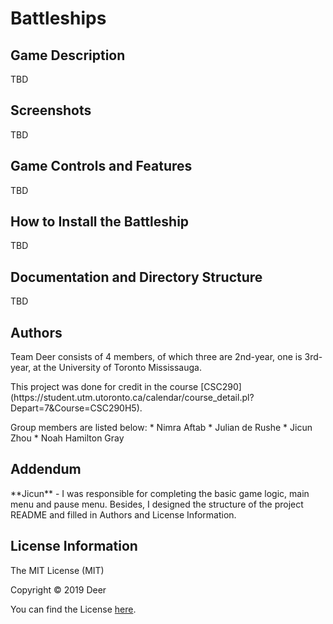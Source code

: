 # Battleships

## Game Description
TBD

## Screenshots
TBD

## Game Controls and Features
TBD

## How to Install the Battleship
TBD

## Documentation and Directory Structure
TBD

## Authors
<p>Team Deer consists of 4 members, of which three are 2nd-year,
one is 3rd-year, at the University of Toronto Mississauga.</p>
<p>This project was done for credit in the course
[CSC290](https://student.utm.utoronto.ca/calendar/course_detail.pl?Depart=7&Course=CSC290H5).</p>
Group members are listed below:
* Nimra Aftab
* Julian de Rushe
* Jicun Zhou
* Noah Hamilton Gray

## Addendum
<div>**Jicun​** - I was responsible for completing the basic game logic, main menu and pause menu.
 Besides, I designed the structure of the project README and filled in Authors and License
Information.</div>

## License Information
The MIT License (MIT)

Copyright © 2019 Deer

You can find the License [here](https://github.com/graynoah/Battleships/blob/master/LICENSE).
